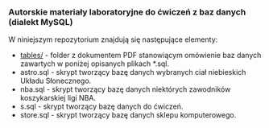 ### Autorskie materiały laboratoryjne do ćwiczeń z baz danych (dialekt MySQL) 

W niniejszym repozytorium znajdują się następujące elementy:

- [tables/](/tables) - folder z dokumentem PDF stanowiącym omówienie baz danych zawartych w poniżej opisanych plikach \*.sql.
- astro.sql - skrypt tworzący bazę danych wybranych ciał niebieskich Układu Słonecznego.
- nba.sql - skrypt tworzący bazę danych niektórych zawodników koszykarskiej ligi NBA.
- s.sql - skrypt tworzący bazę danych do ćwiczeń.
- store.sql - skrypt tworzący bazę danych sklepu komputerowego.
